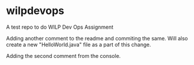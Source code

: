 # wilpdevops
A test repo to do WILP Dev Ops Assignment

Adding another comment to the readme and commiting the same. Will also create a new "HelloWorld.java" file as a part of this change.

Adding the second comment from the console.
